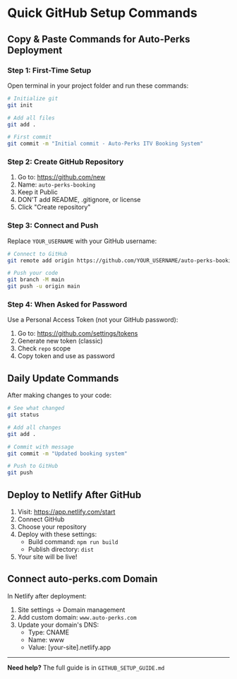 # Quick GitHub Setup Commands

## Copy & Paste Commands for Auto-Perks Deployment

### Step 1: First-Time Setup
Open terminal in your project folder and run these commands:

```bash
# Initialize git
git init

# Add all files
git add .

# First commit
git commit -m "Initial commit - Auto-Perks ITV Booking System"
```

### Step 2: Create GitHub Repository
1. Go to: https://github.com/new
2. Name: `auto-perks-booking`
3. Keep it Public
4. DON'T add README, .gitignore, or license
5. Click "Create repository"

### Step 3: Connect and Push
Replace `YOUR_USERNAME` with your GitHub username:

```bash
# Connect to GitHub
git remote add origin https://github.com/YOUR_USERNAME/auto-perks-booking.git

# Push your code
git branch -M main
git push -u origin main
```

### Step 4: When Asked for Password
Use a Personal Access Token (not your GitHub password):
1. Go to: https://github.com/settings/tokens
2. Generate new token (classic)
3. Check `repo` scope
4. Copy token and use as password

## Daily Update Commands

After making changes to your code:

```bash
# See what changed
git status

# Add all changes
git add .

# Commit with message
git commit -m "Updated booking system"

# Push to GitHub
git push
```

## Deploy to Netlify After GitHub

1. Visit: https://app.netlify.com/start
2. Connect GitHub
3. Choose your repository
4. Deploy with these settings:
   - Build command: `npm run build`
   - Publish directory: `dist`
5. Your site will be live!

## Connect auto-perks.com Domain

In Netlify after deployment:
1. Site settings → Domain management
2. Add custom domain: `www.auto-perks.com`
3. Update your domain's DNS:
   - Type: CNAME
   - Name: www
   - Value: [your-site].netlify.app

---

**Need help?** The full guide is in `GITHUB_SETUP_GUIDE.md`